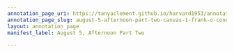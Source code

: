 ```yaml
---
annotation_page_uri: https://tanyaclement.github.io/harvard1953/annotations/august-5-afternoon-part-two-canvas-1-frank-o-connor.json
annotation_page_slug: august-5-afternoon-part-two-canvas-1-frank-o-connor
layout: annotation_page
manifest_label: August 5, Afternoon Part Two

---
```

